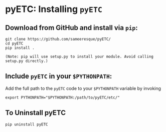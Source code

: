 # pyETC: Installing `pyETC`

## **Download from GitHub and install via `pip`:**

```
git clone https://github.com/sameeresque/pyETC/
cd pyETC
pip install .

(Note: pip will use setup.py to install your module. Avoid calling setup.py directly.)
```

## **Include `pyETC` in your `$PYTHONPATH`:**

Add the full path to the `pyETC` code to your `$PYTHONPATH` variable by invoking 

```
export PYTHONPATH="$PYTHONPATH:/path/to/pyETC/etc/"
```

## **To Uninstall pyETC**

```
pip uninstall pyETC
```

